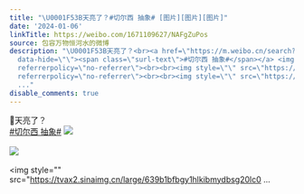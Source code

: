 ```yaml
---
title: "\U0001F53B天亮了？#切尔西 抽象# [图片][图片][图片]"
date: '2024-01-06'
linkTitle: https://weibo.com/1671109627/NAFgZuPos
source: 包容万物恒河水的微博
description: "\U0001F53B天亮了？<br><a href=\"https://m.weibo.cn/search?containerid=231522type%3D1%26t%3D10%26q%3D%23%E5%88%87%E5%B0%94%E8%A5%BF+%E6%8A%BD%E8%B1%A1%23&amp;extparam=%23%E5%88%87%E5%B0%94%E8%A5%BF+%E6%8A%BD%E8%B1%A1%23\"
  data-hide=\"\"><span class=\"surl-text\">#切尔西 抽象#</span></a> <img style=\"\" src=\"https://tvax1.sinaimg.cn/large/639b1bfbgy1hlkibgbcyxj20zu0d8jsy.jpg\"
  referrerpolicy=\"no-referrer\"><br><br><img style=\"\" src=\"https://tvax2.sinaimg.cn/large/639b1bfbgy1hlkib89bnjj20zu1ud7bj.jpg\"
  referrerpolicy=\"no-referrer\"><br><br><img style=\"\" src=\"https://tvax2.sinaimg.cn/large/639b1bfbgy1hlkibmydbsg20lc0
  ..."
disable_comments: true
---
```

🔻天亮了？<br><a href="https://m.weibo.cn/search?containerid=231522type%3D1%26t%3D10%26q%3D%23%E5%88%87%E5%B0%94%E8%A5%BF+%E6%8A%BD%E8%B1%A1%23&amp;extparam=%23%E5%88%87%E5%B0%94%E8%A5%BF+%E6%8A%BD%E8%B1%A1%23" data-hide=""><span class="surl-text">#切尔西 抽象#</span></a> <img style="" src="https://tvax1.sinaimg.cn/large/639b1bfbgy1hlkibgbcyxj20zu0d8jsy.jpg" referrerpolicy="no-referrer"><br><br><img style="" src="https://tvax2.sinaimg.cn/large/639b1bfbgy1hlkib89bnjj20zu1ud7bj.jpg" referrerpolicy="no-referrer"><br><br><img style="" src="https://tvax2.sinaimg.cn/large/639b1bfbgy1hlkibmydbsg20lc0 ...
